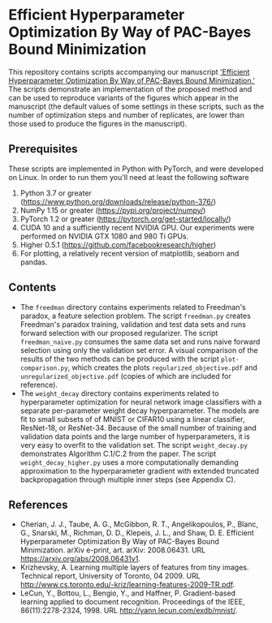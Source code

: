 Efficient Hyperparameter Optimization By Way of PAC-Bayes Bound Minimization
====================================================================

This repository contains scripts accompanying our manuscript ['Efficient Hyperparameter
Optimization By Way of PAC-Bayes Bound Minimization.'](https://arxiv.org/abs/2008.06431v1) The
scripts demonstrate an implementation of the proposed method and can be used
to reproduce variants of the figures which appear in the manuscript (the default
values of some settings in these scripts, such as the number of optimization steps and
number of replicates, are lower than those used to produce the figures in the manuscript).

Prerequisites
-------------
These scripts are implemented in Python with PyTorch, and were developed on Linux. In
order to run them you'll need at least the following software

1. Python 3.7 or greater (https://www.python.org/downloads/release/python-376/)
2. NumPy 1.15 or greater (https://pypi.org/project/numpy/)
3. PyTorch 1.2 or greater (https://pytorch.org/get-started/locally/)
4. CUDA 10 and a sufficiently recent NVIDIA GPU. Our experiments were performed on NVIDIA
   GTX 1080 and 980 Ti GPUs.
5. Higher 0.5.1 (https://github.com/facebookresearch/higher)
6. For plotting, a relatively recent version of matplotlib, seaborn and pandas.

Contents
--------
* The `freedman` directory contains experiments related to Freedman's paradox, a feature
  selection problem. The script `freedman.py` creates Freedman's paradox training,
  validation and test data sets and runs forward selection with our proposed regularizer.
  The script `freedman_naive.py` consumes the same data set and runs naive forward
  selection using only the validation set error. A visual comparison of the results of
  the two methods can be produced with the script `plot-comparison.py`, which creates
  the plots `regularized_objective.pdf` and `unregularized_objective.pdf` (copies of
  which are included for reference).
* The `weight_decay` directory contains experiments related to hyperparameter
  optimization for neural network image classifiers with a separate per-parameter weight
  decay hyperparameter. The models are fit to small subsets of of MNIST or CIFAR10 using
  a linear classifier, ResNet-18, or ResNet-34. Because of the small number of
  training and validation data points and the large number of hyperparameters, it is 
  very easy to overfit to the validation set. The script `weight_decay.py` demonstrates 
  Algorithm C.1/C.2 from the paper. The script `weight_decay_higher.py` uses a more 
  computationally demanding approximation to the hyperparameter gradient with
  extended truncated backpropagation through multiple inner steps (see Appendix C).

References
----------
- Cherian, J. J., Taube, A. G., McGibbon, R. T., Angelikopoulos, P., Blanc, G., Snarski, M., Richman, D. D., Klepeis, J. L., and Shaw, D. E. Efficient Hyperparameter Optimization By Way of PAC-Bayes Bound Minimization. arXiv e-print, art. arXiv: 2008.06431. URL https://arxiv.org/abs/2008.06431v1.
- Krizhevsky, A. Learning multiple layers of features from tiny images. Technical report, University of Toronto, 04 2009. URL http://www.cs.toronto.edu/-kriz/learning-features-2009-TR.pdf.  
- LeCun, Y., Bottou, L., Bengio, Y., and Haffner, P. Gradient-based learning applied to document recognition. Proceedings of the IEEE, 86(11):2278-2324, 1998. URL http://yann.lecun.com/exdb/mnist/.
